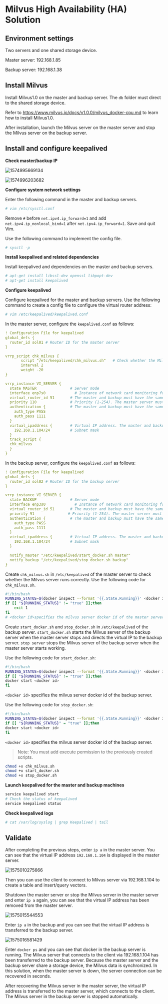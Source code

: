 # Milvus High Availability (HA) Solution


## Environment settings

Two servers and one shared storage device.

Master server: 192.168.1.85

Backup server: 192.168.1.38          



## Install Milvus

Install Milvus1.0 on the master and backup server. The `db` folder must direct to the shared storage device.

Refer to https://www.milvus.io/docs/v1.0.0/milvus_docker-cpu.md to learn how to install Milvus1.0.

After installation, launch the Milvus server on the master server and stop the Milvus server on the backup server.

## Install and configure keepalived

**Check master/backup IP**

![1574995669134](pic/1574995669134.png)

![1574996203682](pic/1574996203682.png)

**Configure system network settings**

Enter the following command in the master and backup servers.

```bash
# vim /etc/sysctl.conf
```

Remove `#` before `net.ipv4.ip_forward=1` and add `net.ipv4.ip_nonlocal_bind=1` after `net.ipv4.ip_forward=1`. Save and quit Vim.

Use the following command to implement the config file.

```bash
# sysctl -p
```

**Install keepalived and related dependencies**

Install keepalived and dependencies on the master and backup servers.

```bash
# apt-get install libssl-dev openssl libpopt-dev
# apt-get install keepalived
```

**Configure keepalived**

Configure keepalived for the master and backup servers. Use the following command to create a config file to configure the virtual router address:

```bash
# vim /etc/keepalived/keepalived.conf
```

In the master server, configure the `keepalived.conf` as follows:

```yaml
! Configuration File for keepalived
global_defs {
  router_id sol01 # Router ID for the master server
}

vrrp_script chk_milvus {
       script "/etc/keepalived/chk_milvus.sh"   # Check whether the Milvus on the master is running correctly
       interval 2
       weight -20
}

vrrp_instance VI_SERVER {
  state MASTER               # Server mode
  interface enp7s0             # Instance of network card monitoring for the master server
  virtual_router_id 51       # The master and backup must have the same VRRP group name.
  priority 110               # Priority (1-254). The master server must have higher priority than the backup server. You can specify 90 for the backup server.
  authentication {           # The master and backup must have the same authentication information.
    auth_type PASS
    auth_pass 1111
  }
  virtual_ipaddress {        # Virtual IP address. The master and backup must have the same virtual IP address.
    192.168.1.104/24         # Subnet mask
  }
  track_script {
  chk_milvus
  }
}
```

In the backup server, configure the `keepalived.conf` as follows:

```yaml
! Configuration File for keepalived
global_defs {
  router_id sol02 # Router ID for the backup server
}

vrrp_instance VI_SERVER {
  state BACKUP               # Server mode
  interface enp3s0             # Instance of network card monitoring for the backup server.
  virtual_router_id 51       # The master and backup must have the same VRRP group name.
  priority 91               # Priority (1-254). The master server must have higher priority than the backup server. You can specify 90 for the backup server.
  authentication {           # The master and backup must have the same authentication information.
    auth_type PASS
    auth_pass 1111
  }
  virtual_ipaddress {        # Virtual IP address. The master and backup must have the same virtual IP address.
    192.168.1.104/24         # Subnet mask
  }

  notify_master "/etc/keepalived/start_docker.sh master"
  notify_backup "/etc/keepalived/stop_docker.sh backup"
}

```

Create `chk_milvus.sh` in `/etc/keepalived` of the master server to check whether the Milvus server runs correctly. Use the following code for `chk_milvus.sh`.

```bash
#!/bin/bash
RUNNING_STATUS=$(docker inspect --format '{{.State.Running}}' <docker id>)
if [[ "${RUNNING_STATUS}" != "true" ]];then
    exit 1
fi
# <docker id>specifies the milvus server docker id of the master server
```

Create `start_docker.sh` and `stop_docker.sh` in `/etc/keepalived` of the backup server. `start_docker.sh` starts the Milvus server of the backup server when the master server stops and directs the virtual IP to the backup server. `stop server` stops the Milvus server of the backup server when the master server starts working.

Use the following code for `start_docker.sh`:

```bash
#!/bin/bash
RUNNING_STATUS=$(docker inspect --format '{{.State.Running}}' <docker id>)
if [[ "${RUNNING_STATUS}" != "true" ]];then
docker start <docker id>
fi
```

`<docker id>` specifies the milvus server docker id of the backup server.

Use the following code for `stop_docker.sh`:

```bash
#!/bin/bash
RUNNING_STATUS=$(docker inspect --format '{{.State.Running}}' <docker id>)
if [[ "${RUNNING_STATUS}" = "true" ]];then
docker start <docker id>
fi
```

`<docker id>` specifies the milvus server docker id of the backup server.

> Note: You must add execute permission to the previously created scripts.

```bash
chmod +x chk_milvus.sh
chmod +x start_docker.sh
chmod +x stop_docker.sh
```

**Launch keepalived for the master and backup machines**

```bash
service keepalived start
# Check the status of keepalived
service keepalived status
```

**Check keepalived logs**

```bash
# cat /var/log/syslog | grep Keepalived | tail
```

## Validate

After completing the previous steps, enter `ip a` in the master server. You can see that the virtual IP address `192.168.1.104` is displayed in the master server.

![1575010275666](pic/1575010275666.png)

Then you can use the client to connect to Milvus server via 192.168.1.104 to create a table and insert/query vectors.

Shutdown the master server or stop the Milvus server in the master server and enter `ip a` again, you can see that the virtual IP address has been removed from the master server.

![1575015544553](pic/1575015544553.png)

Enter `ip a` in the backup and you can see that the virtual IP address is transferred to the backup server.

![1575016581429](pic/1575016581429.png)

Enter `docker ps` and you can see that docker in the backup server is running. The Milvus server that connects to the client via 192.168.1.104 has been transferred to the backup server. Because the master server and the backup server share a storage device, the Milvus data is synchronized. In this solution, when the master server is down, the server connection can be recovered in seconds.

After recovering the Milvus server in  the master server, the virtual IP address is transferred to the master server, which connects to the client. The Milvus server in the backup server is stopped automatically.
